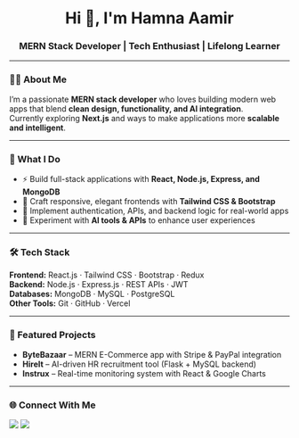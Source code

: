 <h1 align="center">Hi 👋, I'm Hamna Aamir</h1>
<h3 align="center">MERN Stack Developer | Tech Enthusiast | Lifelong Learner</h3>

---

### 👩‍💻 About Me  
I’m a passionate **MERN stack developer** who loves building modern web apps that blend **clean design, functionality, and AI integration**.  
Currently exploring **Next.js** and ways to make applications more **scalable and intelligent**.  

---

### 🚀 What I Do  
- ⚡ Build full-stack applications with **React, Node.js, Express, and MongoDB**  
- 🎨 Craft responsive, elegant frontends with **Tailwind CSS & Bootstrap**  
- 🔐 Implement authentication, APIs, and backend logic for real-world apps  
- 🤖 Experiment with **AI tools & APIs** to enhance user experiences  

---

### 🛠️ Tech Stack  
**Frontend:** React.js · Tailwind CSS · Bootstrap · Redux  
**Backend:** Node.js · Express.js · REST APIs · JWT  
**Databases:** MongoDB · MySQL · PostgreSQL  
**Other Tools:** Git · GitHub · Vercel  

---

### 📌 Featured Projects  
- **ByteBazaar** – MERN E-Commerce app with Stripe & PayPal integration  
- **HireIt** – AI-driven HR recruitment tool (Flask + MySQL backend)  
- **Instrux** – Real-time monitoring system with React & Google Charts  

---

### 🌐 Connect With Me  
<p align="left">
<a href="https://www.linkedin.com/in/hamna-aamir/" target="_blank"><img src="https://img.shields.io/badge/-LinkedIn-blue?style=for-the-badge&logo=linkedin&logoColor=white"/></a>
<a href="https://github.com/hamna4503" target="_blank"><img src="https://img.shields.io/badge/-GitHub-black?style=for-the-badge&logo=github&logoColor=white"/></a>
</p>
